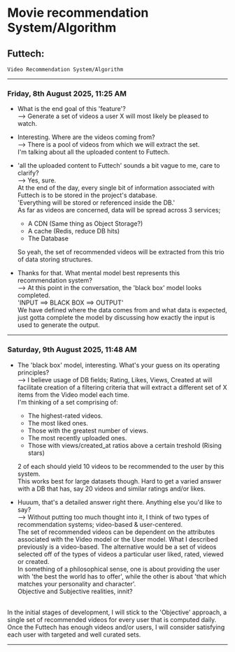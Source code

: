 # Movie recommendation System/Algorithm

## Futtech:
	Video Recommendation System/Algorithm

---

### Friday, 8th August 2025, 11:25 AM

* What is the end goal of this 'feature'?
<br />--> Generate a set of videos a user X will most likely be pleased to watch.

* Interesting. Where are the videos coming from?
<br />--> There is a pool of videos from which we will extract the set.
<br />    I'm talking about all the uploaded content to Futtech.

* 'all the uploaded content to Futtech' sounds a bit vague to me, care to clarify?
<br />--> Yes, sure.
<br />    At the end of the day, every single bit of information associated with Futtech is to be stored in the project's database.
<br />    'Everything will be stored or referenced inside the DB.'
<br />    As far as videos are concerned, data will be spread across 3 services;
	* A CDN (Same thing as Object Storage?)
	* A cache (Redis, reduce DB hits)
	* The Database

    So yeah, the set of recommended videos will be extracted from this trio of data storing structures.

* Thanks for that. What mental model best represents this recommendation system?
<br />--> At this point in the conversation, the 'black box' model looks completed.
<br />	'INPUT ==> BLACK BOX ==> OUTPUT'
<br />    We have defined where the data comes from and what data is expected, just gotta complete the model by discussing how exactly the input is used to generate the output.

---

### Saturday, 9th August 2025, 11:48 AM

* The 'black box' model, interesting. What's your guess on its operating principles?
<br />--> I believe usage of DB fields; Rating, Likes, Views, Created at will facilitate creation of a filtering criteria that will extract a different set of X items from the Video model each time.
<br />    I'm thinking of a set comprising of:
	* The highest-rated videos.
	* The most liked ones.
	* Those with the greatest number of views.
	* The most recently uploaded ones.
	* Those with views/created_at ratios above a certain treshold (Rising stars)

    2 of each should yield 10 videos to be recommended to the user by this system.
<br />    This works best for large datasets though. Hard to get a varied answer with a DB that has, say 20 videos and similar ratings and/or likes.

* Huuum, that's a detailed answer right there. Anything else you'd like to say?
<br />--> Without putting too much thought into it, I think of two types of recommendation systems; video-based & user-centered.
<br />    The set of recommended videos can be dependent on the attributes associated with the Video model or the User model. What I described previously is a video-based. The alternative would be a set of videos selected off of the types of videos a particular user liked, rated, viewed or created.
<br />    In something of a philosophical sense, one is about providing the user with 'the best the world has to offer', while the other is about 'that which matches your personality and character'.
<br />    Objective and Subjective realities, innit?

<br />    In the initial stages of development, I will stick to the 'Objective' approach, a single set of recommended videos for every user that is computed daily.
<br />    Once the Futtech has enough videos and/or users, I will consider satisfying each user with targeted and well curated sets.

---
